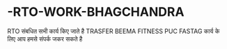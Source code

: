 # -RTO-WORK-BHAGCHANDRA
RTO संबधित सभी कार्य किए जाते है TRASFER BEEMA FITNESS PUC FASTAG  कार्य के लिए आप हमसे संपर्क जकर सकते है 
